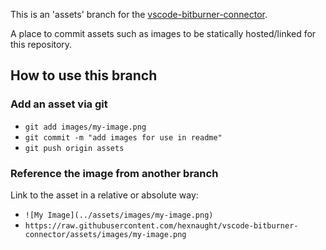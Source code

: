 This is an 'assets' branch for the [vscode-bitburner-connector](https://github.com/hexnaught/vscode-bitburner-connector).

A place to commit assets such as images to be statically hosted/linked for this repository.

## How to use this branch

### Add an asset via git

- `git add images/my-image.png`
- `git commit -m "add images for use in readme"`
- `git push origin assets`

### Reference the image from another branch

Link to the asset in a relative or absolute way:

- `![My Image](../assets/images/my-image.png)`
- `https://raw.githubusercontent.com/hexnaught/vscode-bitburner-connector/assets/images/my-image.png`
